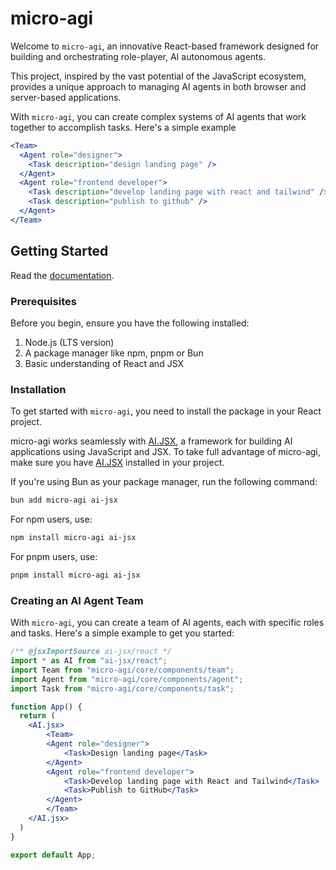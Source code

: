 # micro-agi

Welcome to `micro-agi`, an innovative React-based framework designed for building and orchestrating role-player, AI autonomous agents. 

This project, inspired by the vast potential of the JavaScript ecosystem, provides a unique approach to managing AI agents in both browser and server-based applications.

With `micro-agi`, you can create complex systems of AI agents that work together to accomplish tasks. Here's a simple example

```jsx
<Team>
  <Agent role="designer">
    <Task description="design landing page" />
  </Agent>
  <Agent role="frontend developer">
    <Task description="develop landing page with react and tailwind" />
    <Task description="publish to github" />
  </Agent>
</Team>
```

## Getting Started

Read the [documentation](https://agi.microchipgnu.pt).


### Prerequisites

Before you begin, ensure you have the following installed:

1. Node.js (LTS version)
2. A package manager like npm, pnpm or Bun
4. Basic understanding of React and JSX


### Installation

To get started with `micro-agi`, you need to install the package in your React project. 

micro-agi works seamlessly with [AI.JSX](https://docs.ai-jsx.com), a framework for building AI applications using JavaScript and JSX. To take full advantage of micro-agi, make sure you have [AI.JSX](https://docs.ai-jsx.com) installed in your project.


If you're using Bun as your package manager, run the following command:

```sh
bun add micro-agi ai-jsx
```

For npm users, use:

```sh
npm install micro-agi ai-jsx
```

For pnpm users, use:

```sh
pnpm install micro-agi ai-jsx
```

### Creating an AI Agent Team

With `micro-agi`, you can create a team of AI agents, each with specific roles and tasks. Here's a simple example to get you started:

```jsx
/** @jsxImportSource ai-jsx/react */
import * as AI from "ai-jsx/react";
import Team from "micro-agi/core/components/team";
import Agent from "micro-agi/core/components/agent";
import Task from "micro-agi/core/components/task";

function App() {
  return (
    <AI.jsx>
        <Team>
        <Agent role="designer">
            <Task>Design landing page</Task>
        </Agent>
        <Agent role="frontend developer">
            <Task>Develop landing page with React and Tailwind</Task>
            <Task>Publish to GitHub</Task>
        </Agent>
        </Team>
    </AI.jsx>
  )
}

export default App;
```
